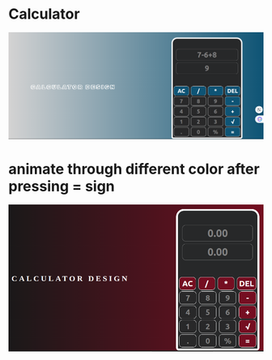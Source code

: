 # Calculator



<img src="animate.png">

# animate through different color after pressing = sign

<img src="cal.png">


